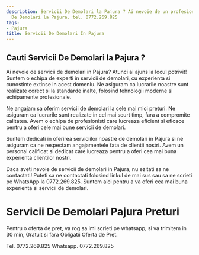 ```yaml
---
description: Servicii De Demolari la Pajura ? Ai nevoie de un profesionist in Servicii
  De Demolari la Pajura. tel. 0772.269.825
tags:
- Pajura
title: Servicii De Demolari In Pajura
---
```



## Cauti Servicii De Demolari la Pajura ?

Ai nevoie de servicii de demolari in Pajura? Atunci ai ajuns la locul potrivit! Suntem o echipa de experti in servicii de demolari, cu experienta si cunostinte extinse in acest domeniu. Ne asiguram ca lucrarile noastre sunt realizate corect si la standarde inalte, folosind tehnologii moderne si echipamente profesionale.

Ne angajam sa oferim servicii de demolari la cele mai mici preturi. Ne asiguram ca lucrarile sunt realizate in cel mai scurt timp, fara a compromite calitatea. Avem o echipa de profesionisti care lucreaza eficient si eficace pentru a oferi cele mai bune servicii de demolari.

Suntem dedicati in oferirea serviciilor noastre de demolari in Pajura si ne asiguram ca ne respectam angajamentele fata de clientii nostri. Avem un personal calificat si dedicat care lucreaza pentru a oferi cea mai buna experienta clientilor nostri.

Daca aveti nevoie de servicii de demolari in Pajura, nu ezitati sa ne contactati! Puteti sa ne contactati folosind linkul de mai sus sau sa ne scrieti pe WhatsApp la 0772.269.825. Suntem aici pentru a va oferi cea mai buna experienta si servicii de demolari.

# Servicii De Demolari Pajura Preturi
Pentru o oferta de pret, va rog sa imi scrieti pe whatsapp, si va trimitem in 30 min, Gratuit si fara Obligatii Oferta de Pret.

Tel. 0772.269.825
Whatsapp. 0772.269.825